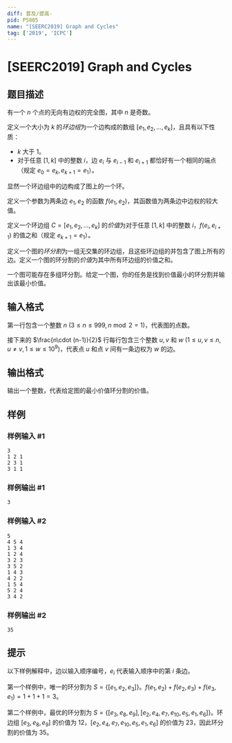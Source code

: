 ```yaml
---
diff: 普及/提高-
pid: P5805
name: "[SEERC2019] Graph and Cycles"
tag: ['2019', 'ICPC']
---
```

# [SEERC2019] Graph and Cycles
## 题目描述

有一个 $n$ 个点的无向有边权的完全图，其中 $n$ 是奇数。

定义一个大小为 $k$ 的*环边组*为一个边构成的数组 $[e_1, e_2, \dots, e_k]$，且具有以下性质：

- $k$ 大于 $1$。
- 对于任意 $[1, k]$ 中的整数 $i$，边 $e_i$ 与 $e_{i-1}$ 和 $e_{i+1}$ 都恰好有一个相同的端点（规定 $e_0=e_k, e_{k+1}=e_1$）。

显然一个环边组中的边构成了图上的一个环。

定义一个参数为两条边 $e_1, e_2$ 的函数 $f(e_1, e_2)$，其函数值为两条边中边权的较大值。

定义一个环边组 $C=[e_1, e_2, \dots, e_k]$ 的*价值*为对于任意 $[1, k]$ 中的整数 $i$，$f(e_i, e_{i+1})$ 的值之和（规定 $e_{k+1}=e_1$）。

定义一个图的*环分割*为一组无交集的环边组，且这些环边组的并包含了图上所有的边。定义一个图的环分割的*价值*为其中所有环边组的价值之和。

一个图可能存在多组环分割。给定一个图，你的任务是找到价值最小的环分割并输出该最小价值。
## 输入格式

第一行包含一个整数 $n \ (3 \leq n \leq 999, n \bmod 2 = 1)$，代表图的点数。

接下来的 $\frac{n\cdot (n-1)}{2}$ 行每行包含三个整数 $u, v$ 和 $w \ (1 \leq u, v \leq n, u \neq v, 1 \leq w \leq 10^9)$，代表点 $u$ 和点 $v$ 间有一条边权为 $w$ 的边。
## 输出格式

输出一个整数，代表给定图的最小价值环分割的价值。
## 样例

### 样例输入 #1
```
3
1 2 1
2 3 1
3 1 1
```
### 样例输出 #1
```
3
```
### 样例输入 #2
```
5
4 5 4
1 3 4
1 2 4
3 2 3
3 5 2
1 4 3
4 2 2
1 5 4
5 2 4
3 4 2
```
### 样例输出 #2
```
35
```
## 提示

以下样例解释中，边以输入顺序编号，$e_i$ 代表输入顺序中的第 $i$ 条边。

第一个样例中，唯一的环分割为 $S=\{ [e_1, e_2, e_3] \}$。$f(e_1, e_2)+f(e_2,e_3)+f(e_3,e_1)=1+1+1=3$。

第二个样例中，最优的环分割为 $S=\{ [e_3, e_8, e_9], [e_2,e_4,e_7,e_{10},e_5,e_1,e_6] \}$。环边组 $[e_3,e_8,e_9]$ 的价值为 $12$，$[e_2,e_4,e_7,e_{10},e_5,e_1,e_6]$ 的价值为 $23$，因此环分割的价值为 $35$。
